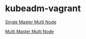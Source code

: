 # kubeadm-vagrant



[Single Master Multi Node](single-node-cluster/README.md)


[Multi Master Multi Node](multi-node-cluster/README.md)